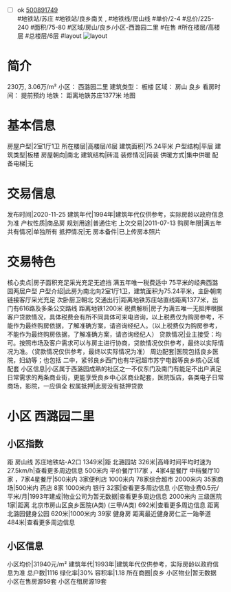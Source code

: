 - [ ] ok [500891749](https://bj.5i5j.com/ershoufang/500891749.html)  
 #地铁站/苏庄 #地铁站/良乡南关 ,  #地铁线/房山线
#单价/2-4 #总价/225-240 #面积/75-80   #区域/房山/良乡/小区-西潞园二里 #在售 #所在楼层/高楼层 #总楼层/6层 #layout 
![layout](http://image2a.5i5j.com/bdir/layout/a5d80c2e49624e1ab5054c40a8034ffe.png_P5.jpg) 
# 简介 
 230万,  3.06万/m² 
小区： 西潞园二里
建筑类型： 板楼
区域： 房山 良乡
看房时间： 提前预约
地铁： 距离地铁苏庄1377米 地图
# 基本信息 
 房屋户型|2室1厅1卫
所在楼层|高楼层/6层
建筑面积|75.24平米
户型结构|平层
建筑类型|板楼
房屋朝向|南北
建筑结构|砖混
装修情况|简装
供暖方式|集中供暖
配备电梯|无
# 交易信息 
 发布时间|2020-11-25
建筑年代|1994年|建筑年代仅供参考，实际房龄以政府信息为准
产权性质|商品房
规划用途|普通住宅
上次交易|2011-07-13
购房年限|满五年
共有情况|单独所有
抵押情况|无
房本备件|已上传房本照片
# 交易特色 
 核心卖点|房子面积充足采光充足无遮挡 满五年唯一税费适中 75平米的经典西潞园两居户型
户型介绍|此房为南北向2室1厅1卫，建筑面积为75.24平米，主卧朝南链接客厅采光充足 次卧厨卫朝北
交通出行|距离地铁苏庄站直线距离1377米，出门有616路及多条公交路线 距离地铁1200米
税费解析|房子为满五唯一无抵押根据客户贷款情况，具体税费会有所不同具体可来电咨询，以上税费仅为购房参考，不能作为最终购房依据，了解准确方案，请咨询经纪人。（以上税费仅为购房参考，不能作为最终购房依据，了解准确方案，请咨询经纪人）
贷款情况|业主接受：均可。按照市场及客户需求可以与房主进行协商，贷款情况仅供参考，最终以实际情况为准。（贷款情况仅供参考，最终以实际情况为准）
周边配套|医院包括良乡医院，妇幼等；也包括  二中，紧邻良乡西门也有华冠超市苏宁电器等良乡核心区域配套
小区信息|小区属于西潞园成熟的社区之一不仅东门及南门有能足不出户满足日常需求的两条商业街，更能享受良乡中心区商业配套，医院饭店，各类电子日常商场，影院，一应俱全
权属抵押|此房没有抵押贷款
# 小区 西潞园二里
## 小区指数 
 距 房山线 苏庄地铁站-A2口 1349米|距 北潞园站 326米|高峰时间平均时速为27.5km/h|查看更多周边信息
500米内 平价餐厅117家 ，4家4星餐厅
中档餐厅10家 ，7家4星餐厅|500米内 3家便利店
1000米内 78家综合超市
2000米内 35家商场|500米内 药店 8家
1000米内 银行 32家|查看更多周边信息
小区物业费0.5元/平米/月|1993年建成|物业公司为暂无数据|查看更多周边信息
2000米内 三级医院 1家|距离 北京市房山区良乡医院(A类) (三甲/A类) 692米|查看更多周边信息
距离 北潞园健身公园 620米|1000米内 39家 健身房
距离最近健身房仁正一跆拳道 484米|查看更多周边信息
## 小区信息 
 小区均价|31940元/m²
建筑年代|1993年|建筑年代仅供参考，实际房龄以政府信息为准
总户数|1116
绿化率|30%
容积率|1.18
所在商圈|良乡
小区物业|暂无数据
小区在售房源59套
小区在租房源19套

